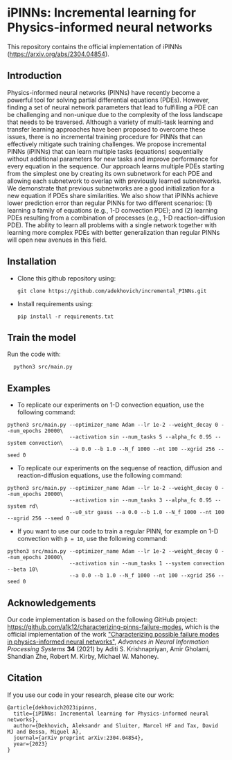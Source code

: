 # iPINNs: Incremental learning for Physics-informed neural networks

This repository contains the official implementation of iPINNs (https://arxiv.org/abs/2304.04854).

## Introduction
Physics-informed neural networks (PINNs) have recently become a powerful tool for solving partial differential equations (PDEs). However, finding a set of neural network parameters that lead to fulfilling a PDE can be challenging and non-unique due to the complexity of the loss landscape that needs to be traversed. Although a variety of multi-task learning and transfer learning approaches have been proposed to overcome these issues, there is no incremental training procedure for PINNs that can effectively mitigate such training challenges. We propose incremental PINNs (iPINNs) that can learn multiple tasks (equations) sequentially without additional parameters for new tasks and improve performance for every equation in the sequence. Our approach learns multiple PDEs starting from the simplest one by creating its own subnetwork for each PDE and allowing each subnetwork to overlap with previously learned subnetworks. We demonstrate that previous subnetworks are a good initialization for a new equation if PDEs share similarities. We also show that iPINNs achieve lower prediction error than regular PINNs for two different scenarios: (1) learning a family of equations (e.g., 1-D convection PDE); and (2) learning PDEs resulting from a combination of processes (e.g., 1-D reaction-diffusion PDE). The ability to learn all problems with a single network together with learning more complex PDEs with better generalization than regular PINNs will open new avenues in this field.

## Installation

* Clone this github repository using:

      git clone https://github.com/adekhovich/incremental_PINNs.git

* Install requirements using:

      pip install -r requirements.txt
      
## Train the model

Run the code with:

      python3 src/main.py
      

## Examples

* To replicate our experiments on 1-D convection equation, use the following command:
```
python3 src/main.py --optimizer_name Adam --lr 1e-2 --weight_decay 0 --num_epochs 20000\
                    --activation sin --num_tasks 5 --alpha_fc 0.95 --system convection\
                    --a 0.0 --b 1.0 --N_f 1000 --nt 100 --xgrid 256 --seed 0
```

* To replicate our experiments on the sequense of reaction, diffusion and reaction-diffusion equations, use the following command:
```
python3 src/main.py --optimizer_name Adam --lr 1e-2 --weight_decay 0 --num_epochs 20000\
                    --activation sin --num_tasks 3 --alpha_fc 0.95 --system rd\
                    --u0_str gauss --a 0.0 --b 1.0 --N_f 1000 --nt 100 --xgrid 256 --seed 0
```

* If you want to use our code to train a regular PINN, for example on 1-D convection with `β = 10`, use the following command:
```
python3 src/main.py --optimizer_name Adam --lr 1e-2 --weight_decay 0 --num_epochs 20000\
                    --activation sin --num_tasks 1 --system convection --beta 10\
                    --a 0.0 --b 1.0 --N_f 1000 --nt 100 --xgrid 256 --seed 0
```
      
     
## Acknowledgements

Our code implementation is based on the following GitHub project: https://github.com/a1k12/characterizing-pinns-failure-modes, which is the official implementation of the work ["Characterizing possible failure modes in physics-informed neural networks"](https://arxiv.org/abs/2109.01050), *Advances in Neural Information Processing Systems* **34** (2021) by Aditi S. Krishnapriyan, Amir Gholami, Shandian Zhe, Robert M. Kirby, Michael W. Mahoney.
      
      
## Citation

If you use our code in your research, please cite our work:
```
@article{dekhovich2023ipinns,
  title={iPINNs: Incremental learning for Physics-informed neural networks},
  author={Dekhovich, Aleksandr and Sluiter, Marcel HF and Tax, David MJ and Bessa, Miguel A},
  journal={arXiv preprint arXiv:2304.04854},
  year={2023}
}
```     
      
      
